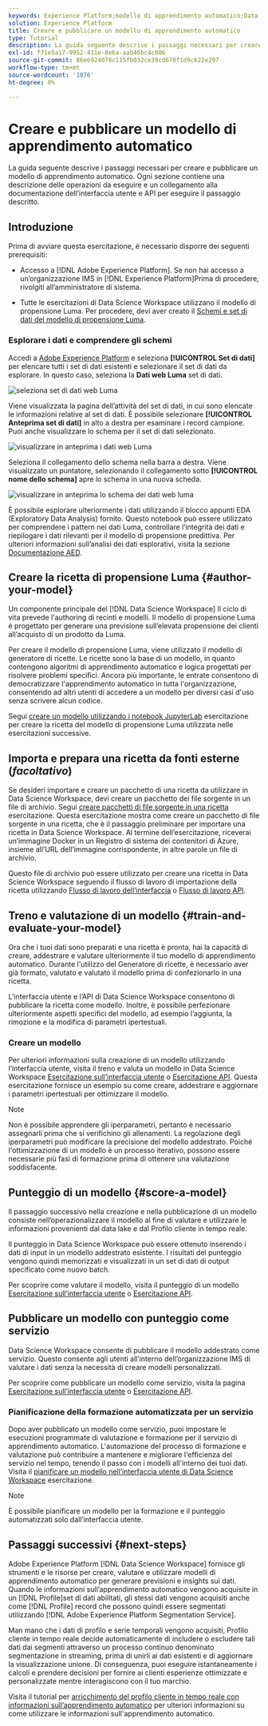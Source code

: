 ```yaml
---
keywords: Experience Platform;modello di apprendimento automatico;Data Science Workspace;argomenti comuni;creare e pubblicare un modello
solution: Experience Platform
title: Creare e pubblicare un modello di apprendimento automatico
type: Tutorial
description: La guida seguente descrive i passaggi necessari per creare e pubblicare un modello di apprendimento automatico.
exl-id: f71e5a17-9952-411e-8e6a-aab46bc4c006
source-git-commit: 86e6924078c115fb032ce39cd678f1d9c622e297
workflow-type: tm+mt
source-wordcount: '1076'
ht-degree: 0%

---
```



# Creare e pubblicare un modello di apprendimento automatico

La guida seguente descrive i passaggi necessari per creare e pubblicare un modello di apprendimento automatico. Ogni sezione contiene una descrizione delle operazioni da eseguire e un collegamento alla documentazione dell’interfaccia utente e API per eseguire il passaggio descritto.

## Introduzione

Prima di avviare questa esercitazione, è necessario disporre dei seguenti prerequisiti:

- Accesso a [!DNL Adobe Experience Platform]. Se non hai accesso a un’organizzazione IMS in [!DNL Experience Platform]Prima di procedere, rivolgiti all’amministratore di sistema.

- Tutte le esercitazioni di Data Science Workspace utilizzano il modello di propensione Luma. Per procedere, devi aver creato il [Schemi e set di dati del modello di propensione Luma](./create-luma-data.md).

### Esplorare i dati e comprendere gli schemi

Accedi a [Adobe Experience Platform](https://platform.adobe.com/) e seleziona **[!UICONTROL Set di dati]** per elencare tutti i set di dati esistenti e selezionare il set di dati da esplorare. In questo caso, seleziona la **Dati web Luma** set di dati.

![seleziona set di dati web Luma](../images/models-recipes/model-walkthrough/luma-dataset.png)

Viene visualizzata la pagina dell’attività del set di dati, in cui sono elencate le informazioni relative al set di dati. È possibile selezionare **[!UICONTROL Anteprima set di dati]** in alto a destra per esaminare i record campione. Puoi anche visualizzare lo schema per il set di dati selezionato.

![visualizzare in anteprima i dati web Luma](../images/models-recipes/model-walkthrough/preview-dataset.png)

Seleziona il collegamento dello schema nella barra a destra. Viene visualizzato un puntatore, selezionando il collegamento sotto **[!UICONTROL nome dello schema]** apre lo schema in una nuova scheda.

![visualizzare in anteprima lo schema dei dati web luma](../images/models-recipes/model-walkthrough/preview-schema.png)

È possibile esplorare ulteriormente i dati utilizzando il blocco appunti EDA (Exploratory Data Analysis) fornito. Questo notebook può essere utilizzato per comprendere i pattern nei dati Luma, controllare l’integrità dei dati e riepilogare i dati rilevanti per il modello di propensione predittiva. Per ulteriori informazioni sull’analisi dei dati esplorativi, visita la sezione [Documentazione AED](../jupyterlab/eda-notebook.md).

## Creare la ricetta di propensione Luma {#author-your-model}

Un componente principale del [!DNL Data Science Workspace] Il ciclo di vita prevede l&#39;authoring di recinti e modelli. Il modello di propensione Luma è progettato per generare una previsione sull’elevata propensione dei clienti all’acquisto di un prodotto da Luma.

Per creare il modello di propensione Luma, viene utilizzato il modello di generatore di ricette. Le ricette sono la base di un modello, in quanto contengono algoritmi di apprendimento automatico e logica progettati per risolvere problemi specifici. Ancora più importante, le entrate consentono di democratizzare l&#39;apprendimento automatico in tutta l&#39;organizzazione, consentendo ad altri utenti di accedere a un modello per diversi casi d&#39;uso senza scrivere alcun codice.

Segui [creare un modello utilizzando i notebook JupyterLab](../jupyterlab/create-a-model.md) esercitazione per creare la ricetta del modello di propensione Luma utilizzata nelle esercitazioni successive.

## Importa e prepara una ricetta da fonti esterne (*facoltativo*)

Se desideri importare e creare un pacchetto di una ricetta da utilizzare in Data Science Workspace, devi creare un pacchetto dei file sorgente in un file di archivio. Segui [creare pacchetti di file sorgente in una ricetta](./package-source-files-recipe.md) esercitazione. Questa esercitazione mostra come creare un pacchetto di file sorgente in una ricetta, che è il passaggio preliminare per importare una ricetta in Data Science Workspace. Al termine dell’esercitazione, riceverai un’immagine Docker in un Registro di sistema dei contenitori di Azure, insieme all’URL dell’immagine corrispondente, in altre parole un file di archivio.

Questo file di archivio può essere utilizzato per creare una ricetta in Data Science Workspace seguendo il flusso di lavoro di importazione della ricetta utilizzando [Flusso di lavoro dell’interfaccia](./import-packaged-recipe-ui.md) o [Flusso di lavoro API](./import-packaged-recipe-api.md).

## Treno e valutazione di un modello {#train-and-evaluate-your-model}

Ora che i tuoi dati sono preparati e una ricetta è pronta, hai la capacità di creare, addestrare e valutare ulteriormente il tuo modello di apprendimento automatico. Durante l&#39;utilizzo del Generatore di ricette, è necessario aver già formato, valutato e valutato il modello prima di confezionarlo in una ricetta.

L’interfaccia utente e l’API di Data Science Workspace consentono di pubblicare la ricetta come modello. Inoltre, è possibile perfezionare ulteriormente aspetti specifici del modello, ad esempio l’aggiunta, la rimozione e la modifica di parametri ipertestuali.

### Creare un modello

Per ulteriori informazioni sulla creazione di un modello utilizzando l’interfaccia utente, visita il treno e valuta un modello in Data Science Workspace [Esercitazione sull’interfaccia utente](./train-evaluate-model-ui.md) o [Esercitazione API](./train-evaluate-model-api.md). Questa esercitazione fornisce un esempio su come creare, addestrare e aggiornare i parametri ipertestuali per ottimizzare il modello.

>[!NOTE]
>
> Non è possibile apprendere gli iperparametri, pertanto è necessario assegnarli prima che si verifichino gli allenamenti. La regolazione degli iperparametri può modificare la precisione del modello addestrato. Poiché l&#39;ottimizzazione di un modello è un processo iterativo, possono essere necessarie più fasi di formazione prima di ottenere una valutazione soddisfacente.

## Punteggio di un modello {#score-a-model}

Il passaggio successivo nella creazione e nella pubblicazione di un modello consiste nell’operazionalizzare il modello al fine di valutare e utilizzare le informazioni provenienti dal data lake e dal Profilo cliente in tempo reale.

Il punteggio in Data Science Workspace può essere ottenuto inserendo i dati di input in un modello addestrato esistente. I risultati del punteggio vengono quindi memorizzati e visualizzati in un set di dati di output specificato come nuovo batch.

Per scoprire come valutare il modello, visita il punteggio di un modello [Esercitazione sull’interfaccia utente](./score-model-ui.md) o [Esercitazione API](./score-model-api.md).

## Pubblicare un modello con punteggio come servizio

Data Science Workspace consente di pubblicare il modello addestrato come servizio. Questo consente agli utenti all’interno dell’organizzazione IMS di valutare i dati senza la necessità di creare modelli personalizzati.

Per scoprire come pubblicare un modello come servizio, visita la pagina [Esercitazione sull’interfaccia utente](./publish-model-service-ui.md) o [Esercitazione API](./publish-model-service-api.md).

### Pianificazione della formazione automatizzata per un servizio

Dopo aver pubblicato un modello come servizio, puoi impostare le esecuzioni programmate di valutazione e formazione per il servizio di apprendimento automatico. L&#39;automazione del processo di formazione e valutazione può contribuire a mantenere e migliorare l&#39;efficienza del servizio nel tempo, tenendo il passo con i modelli all&#39;interno dei tuoi dati. Visita il [pianificare un modello nell’interfaccia utente di Data Science Workspace](./schedule-models-ui.md) esercitazione.

>[!NOTE]
>
> È possibile pianificare un modello per la formazione e il punteggio automatizzati solo dall’interfaccia utente.

## Passaggi successivi {#next-steps}

Adobe Experience Platform [!DNL Data Science Workspace] fornisce gli strumenti e le risorse per creare, valutare e utilizzare modelli di apprendimento automatico per generare previsioni e insights sui dati. Quando le informazioni sull’apprendimento automatico vengono acquisite in un [!DNL Profile]set di dati abilitati, gli stessi dati vengono acquisiti anche come [!DNL Profile] record che possono quindi essere segmentati utilizzando [!DNL Adobe Experience Platform Segmentation Service].

Man mano che i dati di profilo e serie temporali vengono acquisiti, Profilo cliente in tempo reale decide automaticamente di includere o escludere tali dati dai segmenti attraverso un processo continuo denominato segmentazione in streaming, prima di unirli ai dati esistenti e di aggiornare la visualizzazione unione. Di conseguenza, puoi eseguire istantaneamente i calcoli e prendere decisioni per fornire ai clienti esperienze ottimizzate e personalizzate mentre interagiscono con il tuo marchio.

Visita il tutorial per [arricchimento del profilo cliente in tempo reale con informazioni sull’apprendimento automatico](./enrich-profile.md) per ulteriori informazioni su come utilizzare le informazioni sull&#39;apprendimento automatico.
